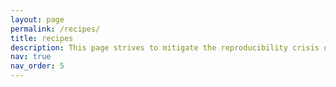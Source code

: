 ```yaml
---
layout: page
permalink: /recipes/
title: recipes
description: This page strives to mitigate the reproducibility crisis of good Italian recipes.
nav: true
nav_order: 5
---
```




